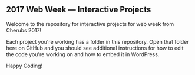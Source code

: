 ## 2017 Web Week — Interactive Projects
Welcome to the repository for interactive projects for web week from Cherubs 2017! 

Each project you're working has a folder in this repository. Open that folder here on GitHub and you should see additional instructions for how to edit the code you're working on and how to embed it in WordPress.

Happy Coding!

